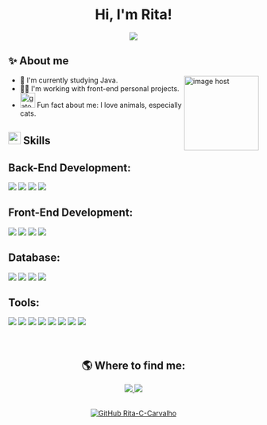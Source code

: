 <h1 align="center">Hi, I'm Rita!</h1>

<p align="center">
  <a href="https://github.com/DenverCoder1/readme-typing-svg"><img src="https://readme-typing-svg.herokuapp.com?font=Poppins&color=f7a29e&&size=25&center=true&vCenter=true&width=600&height=100&lines=Welcome!;Full+Stack+Developer;Systems+analysis+and+development+student;Love+to+learn+new+stuffs...&hearts;++"></a>
</p>

## ✨ About me

<a href="https://imgbox.com/AKZ0MUM8" target="_blank"><img src="https://images2.imgbox.com/2c/3c/AKZ0MUM8_o.png" alt="image host" width="150" align="right"/></a>
- 🧠 I'm currently studying Java.
- 👩‍💻 I'm working with front-end personal projects.
- <img src="https://www.imagensanimadas.com/data/media/209/gato-imagem-animada-0072.gif" border="0" alt="gato-imagem-animada-0072" width ="30" /> Fun fact about me: I love animals, especially cats.

## <img src="https://media2.giphy.com/media/QssGEmpkyEOhBCb7e1/giphy.gif?cid=ecf05e47a0n3gi1bfqntqmob8g9aid1oyj2wr3ds3mg700bl&rid=giphy.gif" width ="25"><b> Skills</b>

<h2>Back-End Development:</h2>
<div align="left">
  <img src="https://img.shields.io/badge/-Java-ED8B00?style=for-the-badge&logo=java&logoColor=white&labelColor=007396">
  <img src="https://img.shields.io/badge/Spring%20Boot-6DB33F.svg?style=for-the-badge&logo=Spring-Boot&logoColor=white">
  <img src="https://img.shields.io/badge/Python-3776AB.svg?style=for-the-badge&logo=Python&logoColor=white">
  <img src="https://img.shields.io/badge/Ruby-CC342D.svg?style=for-the-badge&logo=Ruby&logoColor=white">
</div>

<h2>Front-End Development:</h2>
<div align="left">
  <img src="https://img.shields.io/badge/HTML5-E34F26.svg?style=for-the-badge&logo=HTML5&logoColor=white">
  <img src="https://img.shields.io/badge/CSS3-1572B6.svg?style=for-the-badge&logo=CSS3&logoColor=white">
  <img src="https://img.shields.io/badge/Bootstrap-7952B3.svg?style=for-the-badge&logo=Bootstrap&logoColor=white">
  <img src="https://img.shields.io/badge/JavaScript-F7DF1E.svg?style=for-the-badge&logo=JavaScript&logoColor=black">
</div>
<h2>Database:</h2>
<div align="left">
  <img src="https://img.shields.io/badge/MySQL-4479A1.svg?style=for-the-badge&logo=MySQL&logoColor=white">
  <img src="https://img.shields.io/badge/MariaDB-003545.svg?style=for-the-badge&logo=MariaDB&logoColor=white">
  <img src="https://img.shields.io/badge/Oracle-F80000.svg?style=for-the-badge&logo=Oracle&logoColor=white">
  <img src="https://img.shields.io/badge/MongoDB-47A248.svg?style=for-the-badge&logo=MongoDB&logoColor=white">
</div>

<h2>Tools:</h2>
<div align="left">
  <img src="https://img.shields.io/badge/Git-F05032.svg?style=for-the-badge&logo=Git&logoColor=white">
  <img src="https://img.shields.io/badge/GitHub-181717.svg?style=for-the-badge&logo=GitHub&logoColor=white">
  <img src="https://img.shields.io/badge/Visual%20Studio%20Code-007ACC.svg?style=for-the-badge&logo=Visual-Studio-Code&logoColor=white">
  <img src="https://img.shields.io/badge/Eclipse%20IDE-2C2255.svg?style=for-the-badge&logo=Eclipse-IDE&logoColor=white">
  <img src="https://img.shields.io/badge/Figma-F24E1E.svg?style=for-the-badge&logo=Figma&logoColor=white">
  <img src="https://img.shields.io/badge/Trello-0052CC.svg?style=for-the-badge&logo=Trello&logoColor=white">
  <img src="https://img.shields.io/badge/Swagger-85EA2D.svg?style=for-the-badge&logo=Swagger&logoColor=black">
  <img src="https://img.shields.io/badge/Notion-000000.svg?style=for-the-badge&logo=Notion&logoColor=white">
</div>
<br>
<br>
<div align="center">
<h2>🌎 Where to find me:</h2>
<a href="https://www.linkedin.com/in/rita-carvalho-fullstackdeveloper/">
  <img src="https://img.shields.io/badge/-Rita Carvalho-blue?style=flat-square&logo=Linkedin&logoColor=white">
</a>
<a href="mailto:ritynha031186@hotmail.com">
  <img src="https://img.shields.io/badge/-Outlook-blue?style=flat-square&logoColor=white&link=mailto:ritynha031186@hotmail.com)]">
</a>
<br>
<br>
  
[![GitHub Rita-C-Carvalho]( https://img.shields.io/github/followers/Rita-C-Carvalho?label=follow&style=social)](https://github.com/Rita-C-Carvalho)
</div>

                                                                                                                                                                                                    



 
